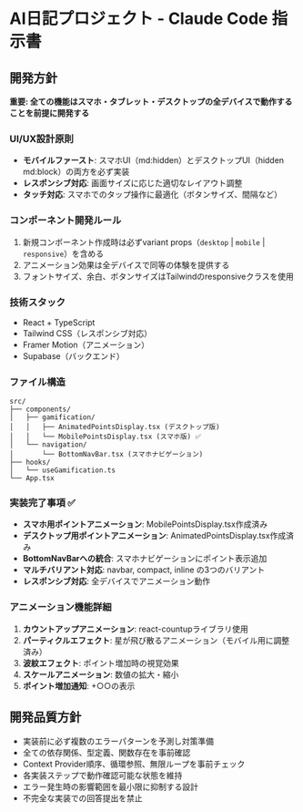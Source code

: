 # AI日記プロジェクト - Claude Code 指示書

## 開発方針
**重要: 全ての機能はスマホ・タブレット・デスクトップの全デバイスで動作することを前提に開発する**

### UI/UX設計原則
- **モバイルファースト**: スマホUI（md:hidden）とデスクトップUI（hidden md:block）の両方を必ず実装
- **レスポンシブ対応**: 画面サイズに応じた適切なレイアウト調整
- **タッチ対応**: スマホでのタップ操作に最適化（ボタンサイズ、間隔など）

### コンポーネント開発ルール
1. 新規コンポーネント作成時は必ずvariant props（`desktop` | `mobile` | `responsive`）を含める
2. アニメーション効果は全デバイスで同等の体験を提供する
3. フォントサイズ、余白、ボタンサイズはTailwindのresponsiveクラスを使用


### 技術スタック
- React + TypeScript
- Tailwind CSS（レスポンシブ対応）
- Framer Motion（アニメーション）
- Supabase（バックエンド）

### ファイル構造
```
src/
├── components/
│   ├── gamification/
│   │   ├── AnimatedPointsDisplay.tsx (デスクトップ版)
│   │   └── MobilePointsDisplay.tsx (スマホ版) ✅
│   └── navigation/
│       └── BottomNavBar.tsx (スマホナビゲーション)
├── hooks/
│   └── useGamification.ts
└── App.tsx
```

### 実装完了事項 ✅
- **スマホ用ポイントアニメーション**: MobilePointsDisplay.tsx作成済み
- **デスクトップ用ポイントアニメーション**: AnimatedPointsDisplay.tsx作成済み  
- **BottomNavBarへの統合**: スマホナビゲーションにポイント表示追加
- **マルチバリアント対応**: navbar, compact, inline の3つのバリアント
- **レスポンシブ対応**: 全デバイスでアニメーション動作

### アニメーション機能詳細
1. **カウントアップアニメーション**: react-countupライブラリ使用
2. **パーティクルエフェクト**: 星が飛び散るアニメーション（モバイル用に調整済み）
3. **波紋エフェクト**: ポイント増加時の視覚効果
4. **スケールアニメーション**: 数値の拡大・縮小
5. **ポイント増加通知**: +○○の表示

## 開発品質方針
- 実装前に必ず複数のエラーパターンを予測し対策準備
- 全ての依存関係、型定義、関数存在を事前確認
- Context Provider順序、循環参照、無限ループを事前チェック
- 各実装ステップで動作確認可能な状態を維持
- エラー発生時の影響範囲を最小限に抑制する設計
- 不完全な実装での回答提出を禁止